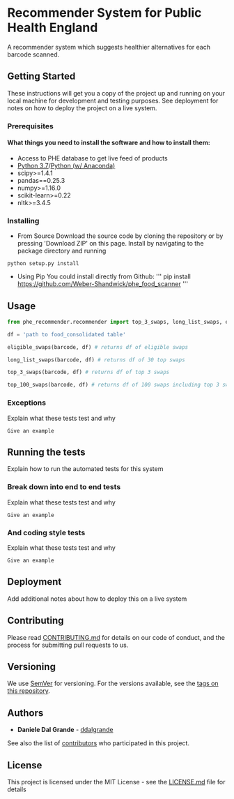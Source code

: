 # Recommender System for Public Health England

A recommender system which suggests healthier alternatives for each barcode scanned. 

## Getting Started

These instructions will get you a copy of the project up and running on your local machine for development and testing purposes. See deployment for notes on how to deploy the project on a live system.


### Prerequisites

#### What things you need to install the software and how to install them:

- Access to PHE database to get live feed of products
- [Python 3.7](https://www.python.org/)/[Python (w/ Anaconda)](https://www.anaconda.com/)
- scipy>=1.4.1
- pandas==0.25.3
- numpy>=1.16.0
- scikit-learn>=0.22
- nltk>=3.4.5

### Installing

- From Source
Download the source code by cloning the repository or by pressing 'Download ZIP' on this page. Install by navigating to the package directory and running

```
python setup.py install
```

- Using Pip
You could install directly from Github:
'''
pip install https://github.com/Weber-Shandwick/phe_food_scanner 
'''

## Usage

```python
from phe_recommender.recommender import top_3_swaps, long_list_swaps, eligible_swaps, top_100_swaps

df = 'path to food_consolidated table'

eligible_swaps(barcode, df) # returns df of eligible swaps

long_list_swaps(barcode, df) # returns df of 30 top swaps

top_3_swaps(barcode, df) # returns df of top 3 swaps

top_100_swaps(barcode, df) # returns df of 100 swaps including top 3 swaps
```

### Exceptions 

Explain what these tests test and why

```
Give an example
```

## Running the tests

Explain how to run the automated tests for this system

### Break down into end to end tests

Explain what these tests test and why

```
Give an example
```

### And coding style tests

Explain what these tests test and why

```
Give an example
```

## Deployment

Add additional notes about how to deploy this on a live system


## Contributing

Please read [CONTRIBUTING.md](https://gist.github.com/PurpleBooth/b24679402957c63ec426) for details on our code of conduct, and the process for submitting pull requests to us.

## Versioning

We use [SemVer](http://semver.org/) for versioning. For the versions available, see the [tags on this repository](https://github.com/your/project/tags). 

## Authors

* **Daniele Dal Grande** - [ddalgrande](https://github.com/ddalgrande)

See also the list of [contributors](https://github.com/your/project/contributors) who participated in this project.

## License

This project is licensed under the MIT License - see the [LICENSE.md](LICENSE.md) file for details
